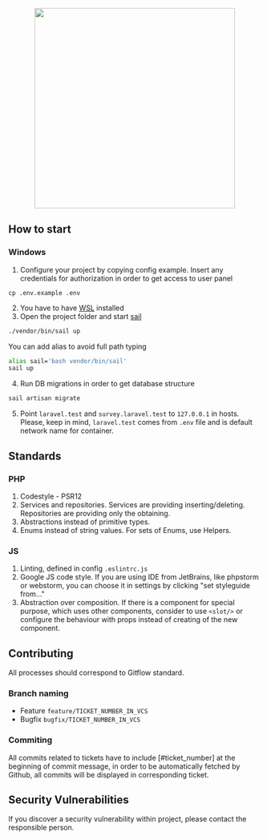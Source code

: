 <p align="center"><img src="https://pbs.twimg.com/profile_images/1369592297340407813/DeRAm4tC_400x400.png" width="400"></p>

## How to start

### Windows

1. Configure your project by copying config example. 
   Insert any credentials for authorization in order to get access to user panel
```
cp .env.example .env
```
2. You have to have [WSL](https://docs.microsoft.com/en-us/windows/wsl/install-win10) installed
3. Open the project folder and start [sail](https://laravel.com/docs/8.x/sail) 
```bash
./vendor/bin/sail up
```
You can add alias to avoid full path typing
```bash
alias sail='bash vendor/bin/sail'
sail up
```
4. Run DB migrations in order to get database structure
```bash
sail artisan migrate
```
5. Point ```laravel.test``` and ```survey.laravel.test``` to ```127.0.0.1``` in hosts.
    Please, keep in mind, ```laravel.test``` comes from ```.env``` file and is default network name for container.

## Standards

### PHP

1. Codestyle - PSR12
2. Services and repositories. Services are providing inserting/deleting. Repositories are providing only the obtaining.
3. Abstractions instead of primitive types.
4. Enums instead of string values. For sets of Enums, use Helpers.

### JS

1. Linting, defined in config ```.eslintrc.js```
2. Google JS code style. If you are using IDE from JetBrains, like phpstorm or webstorm, 
   you can choose it in settings by clicking "set styleguide from..."
3. Abstraction over composition. If there is a component for special purpose, which uses other components, 
   consider to use ```<slot/>``` or configure the behaviour with props instead of creating of the new component. 


## Contributing

All processes should correspond to Gitflow standard. 

### Branch naming

- Feature ```feature/TICKET_NUMBER_IN_VCS```
- Bugfix ```bugfix/TICKET_NUMBER_IN_VCS```

### Commiting

All commits related to tickets have to include [#ticket_number] at the beginning of commit message, in order
to be automatically fetched by Github, all commits will be displayed in corresponding ticket.

## Security Vulnerabilities

If you discover a security vulnerability within project, please contact the responsible person.
